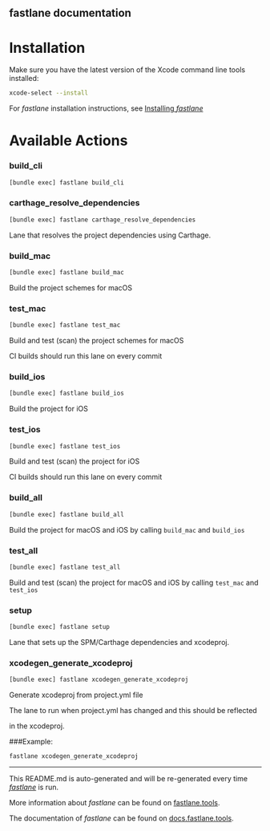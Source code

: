 fastlane documentation
----

# Installation

Make sure you have the latest version of the Xcode command line tools installed:

```sh
xcode-select --install
```

For _fastlane_ installation instructions, see [Installing _fastlane_](https://docs.fastlane.tools/#installing-fastlane)

# Available Actions

### build_cli

```sh
[bundle exec] fastlane build_cli
```



### carthage_resolve_dependencies

```sh
[bundle exec] fastlane carthage_resolve_dependencies
```

Lane that resolves the project dependencies using Carthage.

### build_mac

```sh
[bundle exec] fastlane build_mac
```

Build the project schemes for macOS

### test_mac

```sh
[bundle exec] fastlane test_mac
```

Build and test (scan) the project schemes for macOS

CI builds should run this lane on every commit



### build_ios

```sh
[bundle exec] fastlane build_ios
```

Build the project for iOS

### test_ios

```sh
[bundle exec] fastlane test_ios
```

Build and test (scan) the project for iOS

CI builds should run this lane on every commit

### build_all

```sh
[bundle exec] fastlane build_all
```

Build the project for macOS and iOS by calling `build_mac` and `build_ios`

### test_all

```sh
[bundle exec] fastlane test_all
```

Build and test (scan) the project for macOS and iOS by calling `test_mac` and `test_ios`

### setup

```sh
[bundle exec] fastlane setup
```

Lane that sets up the SPM/Carthage dependencies and xcodeproj.



### xcodegen_generate_xcodeproj

```sh
[bundle exec] fastlane xcodegen_generate_xcodeproj
```

Generate xcodeproj from project.yml file

The lane to run when project.yml has changed and this should be reflected

in the xcodeproj.



###Example:

```
fastlane xcodegen_generate_xcodeproj
```



----

This README.md is auto-generated and will be re-generated every time [_fastlane_](https://fastlane.tools) is run.

More information about _fastlane_ can be found on [fastlane.tools](https://fastlane.tools).

The documentation of _fastlane_ can be found on [docs.fastlane.tools](https://docs.fastlane.tools).
